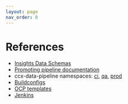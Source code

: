 ```yaml
---
layout: page
nav_order: 8
---
```

# References
- [Insights Data Schemas](https://redhatinsights.github.io/insights-data-schemas/)
- [Promoting pipeline
  documentation](https://github.com/RedHatInsights/e2e-deploy/blob/master/docs/pipeline.md)
- ccx-data-pipeline namespaces:
  [ci](https://console.insights-dev.openshift.com/console/project/ccx-data-pipeline-ci/),
  [qa](https://console.insights-dev.openshift.com/console/project/ccx-data-pipeline-qa),
  [prod](https://console.insights.openshift.com/console/project/ccx-data-pipeline-prod)
- [Buildconfigs](https://github.com/RedHatInsights/e2e-deploy/tree/master/buildfactory/ccx-data-pipeline)
- [OCP
  templates](https://github.com/RedHatInsights/e2e-deploy/tree/master/templates/ccx-data-pipeline)
- [Jenkins](https://github.com/RedHatInsights/e2e-deploy/tree/master/templates/ccx-data-pipeline)
